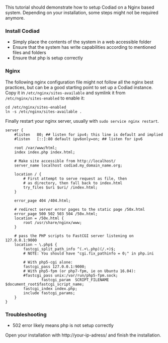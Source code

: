This tutorial should demonstrate how to setup Codiad on a Nginx based system. Depending on your installation, some steps might not be required anymore. 

### Install Codiad

- Simply place the contents of the system in a web accessible folder
- Ensure that the system has write capabilities according to mentioned files and folders
- Ensure that php is setup correctly

### Nginx

The following nginx configuration file might not follow all the nginx best practices, but can be a good starting point to set up a Codiad instance. Copy it in ```/etc/nginx/sites-available``` and symlink it from ```/etc/nginx/sites-enabled``` to enable it:
```
cd /etc/nginx/sites-enabled
ln -s /etc/nginx/sites-available .
```
Finally restart your nginx server, usually with ```sudo service nginx restart```.
```nginx
server {
	#listen   80; ## listen for ipv4; this line is default and implied
	#listen   [::]:80 default ipv6only=on; ## listen for ipv6

	root /var/www/html;
	index index.php index.html;

	# Make site accessible from http://localhost/
	server_name localhost codiad.my_domain_name.org;

	location / {
		# First attempt to serve request as file, then
		# as directory, then fall back to index.html
		try_files $uri $uri/ /index.html;
	}

	error_page 404 /404.html;

	# redirect server error pages to the static page /50x.html
	error_page 500 502 503 504 /50x.html;
	location = /50x.html {
		root /usr/share/nginx/www;
	}

	# pass the PHP scripts to FastCGI server listening on 127.0.0.1:9000
	location ~ \.php$ {
		fastcgi_split_path_info ^(.+\.php)(/.+)$;
		# NOTE: You should have "cgi.fix_pathinfo = 0;" in php.ini
	
		# With php5-cgi alone:
		fastcgi_pass 127.0.0.1:9000;
		# With php5-fpm (or php7-fpm, ie on Ubuntu 16.04):
		#fastcgi_pass unix:/var/run/php5-fpm.sock;
                fastcgi_param  SCRIPT_FILENAME  $document_root$fastcgi_script_name;
		fastcgi_index index.php;
		include fastcgi_params;
	}
}
```
### Troubleshooting
- 502 error likely means php is not setup correctly
 
Open your installation with http://your-ip-adress/ and finish the installation. 